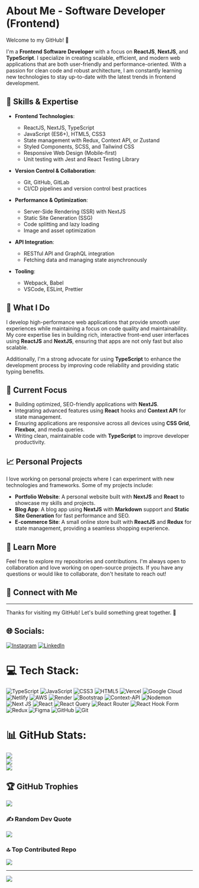 # About Me - Software Developer (Frontend)

Welcome to my GitHub! 👋

I'm a **Frontend Software Developer** with a focus on **ReactJS**, **NextJS**, and **TypeScript**. I specialize in creating scalable, efficient, and modern web applications that are both user-friendly and performance-oriented. With a passion for clean code and robust architecture, I am constantly learning new technologies to stay up-to-date with the latest trends in frontend development.

## 🔧 Skills & Expertise

- **Frontend Technologies**:  
  - ReactJS, NextJS, TypeScript  
  - JavaScript (ES6+), HTML5, CSS3  
  - State management with Redux, Context API, or Zustand  
  - Styled Components, SCSS, and Tailwind CSS  
  - Responsive Web Design (Mobile-first)  
  - Unit testing with Jest and React Testing Library  

- **Version Control & Collaboration**:  
  - Git, GitHub, GitLab  
  - CI/CD pipelines and version control best practices

- **Performance & Optimization**:  
  - Server-Side Rendering (SSR) with NextJS  
  - Static Site Generation (SSG)  
  - Code splitting and lazy loading  
  - Image and asset optimization

- **API Integration**:  
  - RESTful API and GraphQL integration  
  - Fetching data and managing state asynchronously

- **Tooling**:  
  - Webpack, Babel  
  - VSCode, ESLint, Prettier  

## 🚀 What I Do

I develop high-performance web applications that provide smooth user experiences while maintaining a focus on code quality and maintainability. My core expertise lies in building rich, interactive front-end user interfaces using **ReactJS** and **NextJS**, ensuring that apps are not only fast but also scalable.

Additionally, I'm a strong advocate for using **TypeScript** to enhance the development process by improving code reliability and providing static typing benefits.

## 🌱 Current Focus

- Building optimized, SEO-friendly applications with **NextJS**.
- Integrating advanced features using **React** hooks and **Context API** for state management.
- Ensuring applications are responsive across all devices using **CSS Grid**, **Flexbox**, and media queries.
- Writing clean, maintainable code with **TypeScript** to improve developer productivity.

## 📈 Personal Projects

I love working on personal projects where I can experiment with new technologies and frameworks. Some of my projects include:

- **Portfolio Website**: A personal website built with **NextJS** and **React** to showcase my skills and projects.
- **Blog App**: A blog app using **NextJS** with **Markdown** support and **Static Site Generation** for fast performance and SEO.
- **E-commerce Site**: A small online store built with **ReactJS** and **Redux** for state management, providing a seamless shopping experience.

## 📝 Learn More

Feel free to explore my repositories and contributions. I'm always open to collaboration and love working on open-source projects. If you have any questions or would like to collaborate, don't hesitate to reach out!

## 🤝 Connect with Me

<!--- LinkedIn: [https://www.linkedin.com/in/yourprofile](https://www.linkedin.com/in/yourprofile)
- Email: [youremail@example.com]
- Website/Portfolio: [https://yourportfolio.com](https://yourportfolio.com)
-->
---

Thanks for visiting my GitHub! Let's build something great together. 🚀

## 🌐 Socials:
[![Instagram](https://img.shields.io/badge/Instagram-%23E4405F.svg?logo=Instagram&logoColor=white)](https://instagram.com/thakuramit) [![LinkedIn](https://img.shields.io/badge/LinkedIn-%230077B5.svg?logo=linkedin&logoColor=white)](https://linkedin.com/in/linkedin.com) 

# 💻 Tech Stack:
![TypeScript](https://img.shields.io/badge/typescript-%23007ACC.svg?style=for-the-badge&logo=typescript&logoColor=white) ![JavaScript](https://img.shields.io/badge/javascript-%23323330.svg?style=for-the-badge&logo=javascript&logoColor=%23F7DF1E) ![CSS3](https://img.shields.io/badge/css3-%231572B6.svg?style=for-the-badge&logo=css3&logoColor=white) ![HTML5](https://img.shields.io/badge/html5-%23E34F26.svg?style=for-the-badge&logo=html5&logoColor=white) ![Vercel](https://img.shields.io/badge/vercel-%23000000.svg?style=for-the-badge&logo=vercel&logoColor=white) ![Google Cloud](https://img.shields.io/badge/GoogleCloud-%234285F4.svg?style=for-the-badge&logo=google-cloud&logoColor=white) ![Netlify](https://img.shields.io/badge/netlify-%23000000.svg?style=for-the-badge&logo=netlify&logoColor=#00C7B7) ![AWS](https://img.shields.io/badge/AWS-%23FF9900.svg?style=for-the-badge&logo=amazon-aws&logoColor=white) ![Render](https://img.shields.io/badge/Render-%46E3B7.svg?style=for-the-badge&logo=render&logoColor=white) ![Bootstrap](https://img.shields.io/badge/bootstrap-%238511FA.svg?style=for-the-badge&logo=bootstrap&logoColor=white) ![Context-API](https://img.shields.io/badge/Context--Api-000000?style=for-the-badge&logo=react) ![Nodemon](https://img.shields.io/badge/NODEMON-%23323330.svg?style=for-the-badge&logo=nodemon&logoColor=%BBDEAD) ![Next JS](https://img.shields.io/badge/Next-black?style=for-the-badge&logo=next.js&logoColor=white) ![React](https://img.shields.io/badge/react-%2320232a.svg?style=for-the-badge&logo=react&logoColor=%2361DAFB) ![React Query](https://img.shields.io/badge/-React%20Query-FF4154?style=for-the-badge&logo=react%20query&logoColor=white) ![React Router](https://img.shields.io/badge/React_Router-CA4245?style=for-the-badge&logo=react-router&logoColor=white) ![React Hook Form](https://img.shields.io/badge/React%20Hook%20Form-%23EC5990.svg?style=for-the-badge&logo=reacthookform&logoColor=white) ![Redux](https://img.shields.io/badge/redux-%23593d88.svg?style=for-the-badge&logo=redux&logoColor=white) ![Figma](https://img.shields.io/badge/figma-%23F24E1E.svg?style=for-the-badge&logo=figma&logoColor=white) ![GitHub](https://img.shields.io/badge/github-%23121011.svg?style=for-the-badge&logo=github&logoColor=white) ![Git](https://img.shields.io/badge/git-%23F05033.svg?style=for-the-badge&logo=git&logoColor=white)
# 📊 GitHub Stats:
![](https://github-readme-stats.vercel.app/api?username=Thakuramit4168&theme=dark&hide_border=false&include_all_commits=true&count_private=true)<br/>
![](https://github-readme-streak-stats.herokuapp.com/?user=Thakuramit4168&theme=dark&hide_border=false)<br/>
![](https://github-readme-stats.vercel.app/api/top-langs/?username=Thakuramit4168&theme=dark&hide_border=false&include_all_commits=true&count_private=true&layout=compact)

## 🏆 GitHub Trophies
![](https://github-profile-trophy.vercel.app/?username=Thakuramit4168&theme=radical&no-frame=false&no-bg=true&margin-w=4)

### ✍️ Random Dev Quote
![](https://quotes-github-readme.vercel.app/api?type=horizontal&theme=radical)

### 🔝 Top Contributed Repo
![](https://github-contributor-stats.vercel.app/api?username=Thakuramit4168&limit=5&theme=dark&combine_all_yearly_contributions=true)

---
[![](https://visitcount.itsvg.in/api?id=Thakuramit4168&icon=0&color=0)](https://visitcount.itsvg.in)

<!-- Proudly created with GPRM ( https://gprm.itsvg.in ) -->
<!---
Thakuramit4168/Thakuramit4168 is a ✨ special ✨ repository because its `README.md` (this file) appears on your GitHub profile.
You can click the Preview link to take a look at your changes.
--->
